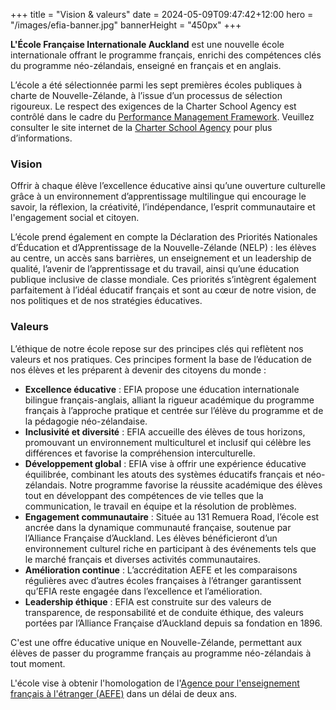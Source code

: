 +++
title = "Vision & valeurs"
date = 2024-05-09T09:47:42+12:00
hero = "/images/efia-banner.jpg"
bannerHeight = "450px"
+++

**L'École Française Internationale Auckland** est une nouvelle école internationale offrant le programme français, enrichi des compétences clés du programme néo-zélandais, enseigné en français et en anglais.

L’école a été sélectionnée parmi les sept premières écoles publiques à charte de Nouvelle-Zélande, à l’issue d’un processus de sélection rigoureux. Le respect des exigences de la Charter School Agency est contrôlé dans le cadre du [Performance Management Framework](https://www.charterschools.govt.nz/assets/Operating-a-charter-school/1176-Charter-School-Management-Framework_v1.pdf). Veuillez consulter le site internet de la [Charter School Agency](https://www.charterschools.govt.nz/) pour plus d’informations.

### Vision

Offrir à chaque élève l’excellence éducative ainsi qu’une ouverture culturelle grâce à un environnement d’apprentissage multilingue qui encourage le savoir, la réflexion, la créativité, l’indépendance, l’esprit communautaire et l'engagement social et citoyen.

L’école prend également en compte la Déclaration des Priorités Nationales d’Éducation et d’Apprentissage de la Nouvelle-Zélande (NELP) : les élèves au centre, un accès sans barrières, un enseignement et un leadership de qualité, l’avenir de l’apprentissage et du travail, ainsi qu’une éducation publique inclusive de classe mondiale. Ces priorités s’intègrent également parfaitement à l’idéal éducatif français et sont au cœur de notre vision, de nos politiques et de nos stratégies éducatives.

### Valeurs

L’éthique de notre école repose sur des principes clés qui reflètent nos valeurs et nos pratiques. Ces principes forment la base de l’éducation de nos élèves et les préparent à devenir des citoyens du monde :

- **Excellence éducative** : EFIA propose une éducation internationale bilingue français-anglais, alliant la rigueur académique du programme français à l’approche pratique et centrée sur l’élève du programme et de la pédagogie néo-zélandaise.
- **Inclusivité et diversité** : EFIA accueille des élèves de tous horizons, promouvant un environnement multiculturel et inclusif qui célèbre les différences et favorise la compréhension interculturelle.
- **Développement global** : EFIA vise à offrir une expérience éducative équilibrée, combinant les atouts des systèmes éducatifs français et néo-zélandais. Notre programme favorise la réussite académique des élèves tout en développant des compétences de vie telles que la communication, le travail en équipe et la résolution de problèmes.
- **Engagement communautaire** : Située au 131 Remuera Road, l’école est ancrée dans la dynamique communauté française, soutenue par l’Alliance Française d’Auckland. Les élèves bénéficieront d’un environnement culturel riche en participant à des événements tels que le marché français et diverses activités communautaires.
- **Amélioration continue** : L’accréditation AEFE et les comparaisons régulières avec d’autres écoles françaises à l’étranger garantissent qu’EFIA reste engagée dans l’excellence et l’amélioration.
- **Leadership éthique** : EFIA est construite sur des valeurs de transparence, de responsabilité et de conduite éthique, des valeurs portées par l’Alliance Française d’Auckland depuis sa fondation en 1896.

C'est une offre éducative unique en Nouvelle-Zélande, permettant aux élèves de passer du programme français au programme néo-zélandais à tout moment.

L'école vise à obtenir l'homologation de l'[Agence pour l'enseignement français à l'étranger (AEFE)](../learning/aefe/) dans un délai de deux ans.
